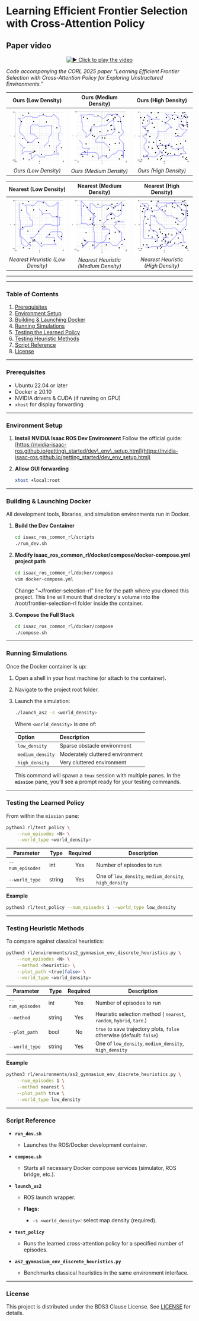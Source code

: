 # Learning Efficient Frontier Selection with Cross-Attention Policy

## Paper video
<p align="center">
  <a href="https://drive.google.com/file/d/1qokUwRoMvn-T0MlfEWWDSehgdvjaqTrW/preview" target="_blank">
    <img
      src="https://drive.google.com/thumbnail?sz=w320&id=1qokUwRoMvn-T0MlfEWWDSehgdvjaqTrW"
      alt="▶️ Click to play the video"
    />
  </a>
</p>

*Code accompanying the CORL 2025 paper “Learning Efficient Frontier Selection with Cross-Attention Policy for Exploring Unstructured Environments.”*

|                             Ours (Low Density)                             |                               Ours (Medium Density)                              |                              Ours (High Density)                              |
| :------------------------------------------------------------------------: | :------------------------------------------------------------------------------: | :---------------------------------------------------------------------------: |
| ![Ours Low Density](images/ours_low_density.png) <br> *Ours (Low Density)* | ![Ours Medium Density](images/ours_mid_density.png) <br> *Ours (Medium Density)* | ![Ours High Density](images/ours_high_density.png) <br> *Ours (High Density)* |

|                                     Nearest (Low Density)                                     |                                       Nearest (Medium Density)                                      |                                      Nearest (High Density)                                      |
| :-------------------------------------------------------------------------------------------: | :-------------------------------------------------------------------------------------------------: | :----------------------------------------------------------------------------------------------: |
| ![Nearest Low Density](images/nearest_low_density.png) <br> *Nearest Heuristic (Low Density)* | ![Nearest Medium Density](images/nearest_mid_density.png) <br> *Nearest Heuristic (Medium Density)* | ![Nearest High Density](images/nearest_high_density.png) <br> *Nearest Heuristic (High Density)* |

---


---

### Table of Contents

1. [Prerequisites](#prerequisites)
2. [Environment Setup](#environment-setup)
3. [Building & Launching Docker](#building--launching-docker)
4. [Running Simulations](#running-simulations)
5. [Testing the Learned Policy](#testing-the-learned-policy)
6. [Testing Heuristic Methods](#testing-heuristic-methods)
7. [Script Reference](#script-reference)
8. [License](#license)

---

### Prerequisites

* Ubuntu 22.04 or later
* Docker ≥ 20.10
* NVIDIA drivers & CUDA (if running on GPU)
* `xhost` for display forwarding

---

### Environment Setup

1. **Install NVIDIA Isaac ROS Dev Environment**
   Follow the official guide:
   [https://nvidia-isaac-ros.github.io/getting\_started/dev\_env\_setup.html](https://nvidia-isaac-ros.github.io/getting_started/dev_env_setup.html)

2. **Allow GUI forwarding**

   ```bash
   xhost +local:root
   ```

---

### Building & Launching Docker

All development tools, libraries, and simulation environments run in Docker.

1. **Build the Dev Container**

   ```bash
   cd isaac_ros_common_rl/scripts
   ./run_dev.sh
   ```

2. **Modify isaac_ros_common_rl/docker/compose/docker-compose.yml project path**
    ```bash
    cd isaac_ros_common_rl/docker/compose
    vim docker-compose.yml
    ```
    Change "~/frontier-selection-rl" line for the path where you cloned this project. This line will mount that directory's volume into the /root/frontier-selection-rl folder inside the container.

3. **Compose the Full Stack**

   ```bash
   cd isaac_ros_common_rl/docker/compose
   ./compose.sh
   ```

---

### Running Simulations

Once the Docker container is up:

1. Open a shell in your host machine (or attach to the container).
2. Navigate to the project root folder.
3. Launch the simulation:

   ```bash
   ./launch_as2 -s <world_density>
   ```

   Where `<world_density>` is one of:

   | Option           | Description                      |
   | ---------------- | -------------------------------- |
   | `low_density`    | Sparse obstacle environment      |
   | `medium_density` | Moderately cluttered environment |
   | `high_density`   | Very cluttered environment       |

   This command will spawn a `tmux` session with multiple panes.
   In the **`mission`** pane, you’ll see a prompt ready for your testing commands.

---

### Testing the Learned Policy

From within the `mission` pane:

```bash
python3 rl/test_policy \
    --num_episodes <N> \
    --world_type <world_density>
```

| Parameter        | Type   | Required | Description                                            |
| ---------------- | ------ | :------: | ------------------------------------------------------ |
| `--num_episodes` | int    |    Yes   | Number of episodes to run                              |
| `--world_type`   | string |    Yes   | One of `low_density`, `medium_density`, `high_density` |

**Example**

```bash
python3 rl/test_policy --num_episodes 1 --world_type low_density
```

---

### Testing Heuristic Methods

To compare against classical heuristics:

```bash
python3 rl/environments/as2_gymnasium_env_discrete_heuristics.py \
    --num_episodes <N> \
    --method <heuristic> \
    --plot_path <true|false> \
    --world_type <world_density>
```

| Parameter        | Type   | Required | Description                                                           |
| ---------------- | ------ | :------: | --------------------------------------------------------------------- |
| `--num_episodes` | int    |    Yes   | Number of episodes to run                                             |
| `--method`       | string |    Yes   | Heuristic selection method ( `nearest`, `random`, `hybrid`, `tare`.)          |
| `--plot_path`    | bool   |    No    | `true` to save trajectory plots, `false` otherwise (default: `false`) |
| `--world_type`   | string |    Yes   | One of `low_density`, `medium_density`, `high_density`                |

**Example**

```bash
python3 rl/environments/as2_gymnasium_env_discrete_heuristics.py \
    --num_episodes 1 \
    --method nearest \
    --plot_path true \
    --world_type low_density
```

---

### Script Reference

* **`run_dev.sh`**

  * Launches the ROS/Docker development container.

* **`compose.sh`**

  * Starts all necessary Docker compose services (simulator, ROS bridge, etc.).

* **`launch_as2`**

  * ROS launch wrapper.
  * **Flags:**

    * `-s <world_density>`: select map density (required).

* **`test_policy`**

  * Runs the learned cross-attention policy for a specified number of episodes.

* **`as2_gymnasium_env_discrete_heuristics.py`**

  * Benchmarks classical heuristics in the same environment interface.

---

### License

This project is distributed under the BDS3 Clause License. See [LICENSE](LICENSE) for details.




